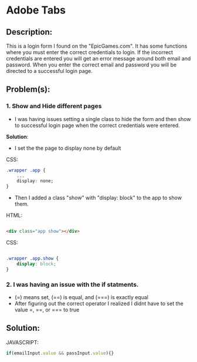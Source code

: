 # Adobe Tabs

## Description: 
This is a login form I found on the "EpicGames.com". It has some functions where you must enter the correct credentials to login. If the incorrect credentials are entered you will get an error message around both email and password. When you enter the correct email and password you will be directed to a successful login page. 

## Problem(s):

### 1.  Show and Hide different pages
- I was having issues setting a single class to hide the form and then show to successful login page when the correct credentials were entered.

**Solution**:

- I set the the page to display none by default

CSS:
```css
.wrapper .app {
    ...
    display: none;
}
```


- Then I added a class "show" with "display: block" to the app to show them.

HTML:
```html

<div class="app show"></div>

```
CSS:
```css

.wrapper .app.show {
    display: block;
}
```

### 2. I was having an issue with the if statments.
   - (=) means set, (==) is equal, and (===) is exactly equal
   - After figuring out the correct operator I realized I didnt have to set the value =, ==, or === to true

## Solution:
JAVASCRIPT:
```javascript
if(emailInput.value && passInput.value){}
``` 
